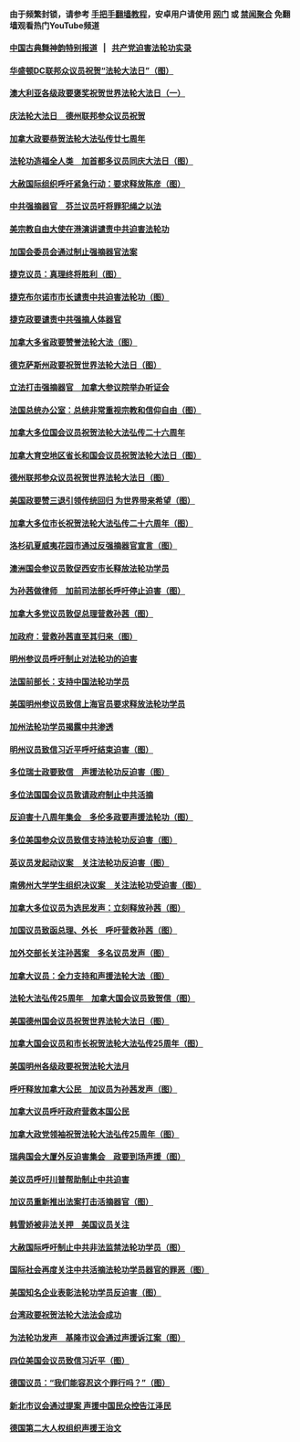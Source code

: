 #### 由于频繁封锁，请参考 [手把手翻墙教程](https://github.com/gfw-breaker/guides/wiki/)，安卓用户请使用 [网门](https://github.com/gfw-breaker/bn-android/blob/master/ogate.md?t=05280810?t=05280808?t=05280801) 或 [禁闻聚合](https://github.com/gfw-breaker/bn-android) 免翻墙观看热门YouTube频道 

#### [中国古典舞神韵特别报道](shenyun.md?t=05280810?t=05280808?t=05280801) &nbsp;&nbsp;|&nbsp;&nbsp; [共产党迫害法轮功实录](https://github.com/gfw-breaker/mh-news/)  

#### [华盛顿DC联邦众议员祝贺“法轮大法日”（图）](../pages/140/387526.md?t=05280810?t=05280808?t=05280801) 

#### [澳大利亚各级政要褒奖祝贺世界法轮大法日（一）](../pages/140/387373.md?t=05280810?t=05280808?t=05280801) 

#### [庆法轮大法日　德州联邦参众议员祝贺](../pages/140/387359.md?t=05280810?t=05280808?t=05280801) 

#### [加拿大政要恭贺法轮大法弘传廿七周年](../pages/140/387296.md?t=05280810?t=05280808?t=05280801) 

#### [法轮功造福全人类　加首都多议员同庆大法日（图）](../pages/140/386620.md?t=05280810?t=05280808?t=05280801) 

#### [大赦国际组织呼吁紧急行动：要求释放陈彦（图）](../pages/140/385842.md?t=05280810?t=05280808?t=05280801) 

#### [中共强摘器官　芬兰议员吁将罪犯绳之以法](../pages/140/384647.md?t=05280810?t=05280808?t=05280801) 

#### [美宗教自由大使在港演讲谴责中共迫害法轮功](../pages/140/383666.md?t=05280810?t=05280808?t=05280801) 

#### [加国会委员会通过制止强摘器官法案](../pages/140/383384.md?t=05280810?t=05280808?t=05280801) 

#### [捷克议员：真理终将胜利（图）](../pages/140/375164.md?t=05280810?t=05280808?t=05280801) 

#### [捷克布尔诺市市长谴责中共迫害法轮功（图）](../pages/140/372488.md?t=05280810?t=05280808?t=05280801) 

#### [捷克政要谴责中共强摘人体器官](../pages/140/372064.md?t=05280810?t=05280808?t=05280801) 

#### [加拿大多省政要赞誉法轮大法（图）](../pages/140/368182.md?t=05280810?t=05280808?t=05280801) 

#### [德克萨斯州政要祝贺世界法轮大法日（图）](../pages/140/368168.md?t=05280810?t=05280808?t=05280801) 

#### [立法打击强摘器官　加拿大参议院举办听证会](../pages/140/368073.md?t=05280810?t=05280808?t=05280801) 

#### [法国总统办公室：总统非常重视宗教和信仰自由（图）](../pages/140/366732.md?t=05280810?t=05280808?t=05280801) 

#### [加拿大多位国会议员祝贺法轮大法弘传二十六周年](../pages/140/366197.md?t=05280810?t=05280808?t=05280801) 

#### [加拿大育空地区省长和国会议员祝贺法轮大法日（图）](../pages/140/366153.md?t=05280810?t=05280808?t=05280801) 

#### [德州联邦参众议员祝贺世界法轮大法日（图）](../pages/140/366155.md?t=05280810?t=05280808?t=05280801) 

#### [美国政要赞三退引领传统回归  为世界带来希望（图）](../pages/140/366061.md?t=05280810?t=05280808?t=05280801) 

#### [加拿大多位市长祝贺法轮大法弘传二十六周年（图）](../pages/140/365662.md?t=05280810?t=05280808?t=05280801) 

#### [洛杉矶夏威夷花园市通过反强摘器官宣言（图）](../pages/140/363015.md?t=05280810?t=05280808?t=05280801) 

#### [澳洲国会参议员敦促西安市长释放法轮功学员](../pages/140/359317.md?t=05280810?t=05280808?t=05280801) 

#### [为孙茜做律师　加前司法部长呼吁停止迫害（图）](../pages/140/357409.md?t=05280810?t=05280808?t=05280801) 

#### [加拿大多党议员敦促总理营救孙茜（图）](../pages/140/356609.md?t=05280810?t=05280808?t=05280801) 

#### [加政府：营救孙茜直至其归来（图）](../pages/140/356085.md?t=05280810?t=05280808?t=05280801) 

#### [明州参议员呼吁制止对法轮功的迫害](../pages/140/355782.md?t=05280810?t=05280808?t=05280801) 

#### [法国前部长：支持中国法轮功学员](../pages/140/355533.md?t=05280810?t=05280808?t=05280801) 

#### [美国明州参议员致信上海官员要求释放法轮功学员](../pages/140/353946.md?t=05280810?t=05280808?t=05280801) 

#### [加州法轮功学员揭露中共渗透](../pages/140/353810.md?t=05280810?t=05280808?t=05280801) 

#### [明州议员致信习近平呼吁结束迫害（图）](../pages/140/352022.md?t=05280810?t=05280808?t=05280801) 

#### [多位瑞士政要致信　声援法轮功反迫害（图）](../pages/140/351582.md?t=05280810?t=05280808?t=05280801) 

#### [多位法国国会议员敦请政府制止中共活摘](../pages/140/351586.md?t=05280810?t=05280808?t=05280801) 

#### [反迫害十八周年集会　多伦多政要声援法轮功（图）](../pages/140/351530.md?t=05280810?t=05280808?t=05280801) 

#### [多位美国参众议员致信支持法轮功反迫害（图）](../pages/140/351535.md?t=05280810?t=05280808?t=05280801) 

#### [英议员发起动议案　关注法轮功反迫害（图）](../pages/140/351176.md?t=05280810?t=05280808?t=05280801) 

#### [南佛州大学学生组织决议案　关注法轮功受迫害（图）](../pages/140/350856.md?t=05280810?t=05280808?t=05280801) 

#### [加拿大多位议员为选民发声：立刻释放孙茜（图）](../pages/140/350197.md?t=05280810?t=05280808?t=05280801) 

#### [加国议员致函总理、外长　呼吁营救孙茜（图）](../pages/140/349940.md?t=05280810?t=05280808?t=05280801) 

#### [加外交部长关注孙茜案　多名议员发声（图）](../pages/140/348619.md?t=05280810?t=05280808?t=05280801) 

#### [加拿大议员：全力支持和声援法轮大法（图）](../pages/140/348617.md?t=05280810?t=05280808?t=05280801) 

#### [法轮大法弘传25周年　加拿大国会议员致贺信（图）](../pages/140/348526.md?t=05280810?t=05280808?t=05280801) 

#### [美国德州国会议员祝贺世界法轮大法日（图）](../pages/140/348211.md?t=05280810?t=05280808?t=05280801) 

#### [加拿大国会议员和市长祝贺法轮大法弘传25周年（图）](../pages/140/347896.md?t=05280810?t=05280808?t=05280801) 

#### [美国明州各级政要祝贺法轮大法月](../pages/140/347662.md?t=05280810?t=05280808?t=05280801) 

#### [呼吁释放加拿大公民　加议员为孙茜发声（图）](../pages/140/347645.md?t=05280810?t=05280808?t=05280801) 

#### [加拿大议员呼吁政府营救本国公民](../pages/140/346803.md?t=05280810?t=05280808?t=05280801) 

#### [加拿大政党领袖祝贺法轮大法弘传25周年（图）](../pages/140/346798.md?t=05280810?t=05280808?t=05280801) 

#### [瑞典国会大厦外反迫害集会　政要到场声援（图）](../pages/140/346802.md?t=05280810?t=05280808?t=05280801) 

#### [美议员呼吁川普帮助制止中共迫害](../pages/140/345583.md?t=05280810?t=05280808?t=05280801) 

#### [加议员重新推出法案打击活摘器官（图）](../pages/140/345324.md?t=05280810?t=05280808?t=05280801) 

#### [韩雪娇被非法关押　美国议员关注](../pages/140/344391.md?t=05280810?t=05280808?t=05280801) 

#### [大赦国际呼吁制止中共非法监禁法轮功学员（图）](../pages/140/343541.md?t=05280810?t=05280808?t=05280801) 

#### [国际社会再度关注中共活摘法轮功学员器官的罪恶（图）](../pages/140/343083.md?t=05280810?t=05280808?t=05280801) 

#### [美国知名企业表彰法轮功学员反迫害（图）](../pages/140/339658.md?t=05280810?t=05280808?t=05280801) 

#### [台湾政要祝贺法轮大法法会成功](../pages/140/338527.md?t=05280810?t=05280808?t=05280801) 

#### [为法轮功发声　基隆市议会通过声援诉江案（图）](../pages/140/338465.md?t=05280810?t=05280808?t=05280801) 

#### [四位美国会议员致信习近平（图）](../pages/140/337263.md?t=05280810?t=05280808?t=05280801) 

#### [德国议员：“我们能容忍这个罪行吗？”（图）](../pages/140/337008.md?t=05280810?t=05280808?t=05280801) 

#### [新北市议会通过提案 声援中国民众控告江泽民](../pages/140/336623.md?t=05280810?t=05280808?t=05280801) 

#### [德国第二大人权组织声援王治文](../pages/140/333590.md?t=05280810?t=05280808?t=05280801) 

